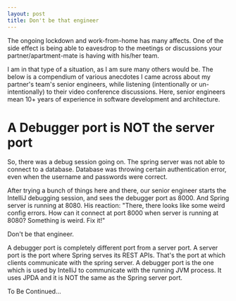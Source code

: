 ```yaml
---
layout: post
title: Don't be that engineer
---
```


The ongoing lockdown and work-from-home has many affects. One of the side effect is being able to eavesdrop to the meetings or discussions your partner/apartment-mate
is having with his/her team.

I am in that type of a situation, as I am sure many others would be. The below is a compendium of various anecdotes I came across about my partner's team's senior
engineers, while listening (intentionally or un-intentionally) to their video conference discussions. Here, senior engineers mean 10+ years of experience in software development and architecture.
 
# A Debugger port is NOT the server port

So, there was a debug session going on. The spring server was not able to connect to a database. Database was throwing certain authentication error, even when the username and passwords were correct.

After trying a bunch of things here and there, our senior engineer starts the IntelliJ debugging session, and sees the debugger port as 8000. And Spring server is running at 8080. His reaction: "There, there looks like some weird config errors. How can it connect at port 8000 when server is running at 8080? Something is weird. Fix it!"

Don't be that engineer.

A debugger port is completely different port from a server port. A server port is the port where Spring serves its REST APIs. That's the port at which clients communicate with the spring server. A debugger port is the one which is used by IntelliJ to communicate with the running JVM process. It uses JPDA and it is NOT the same as the Spring server port.

To Be Continued...
